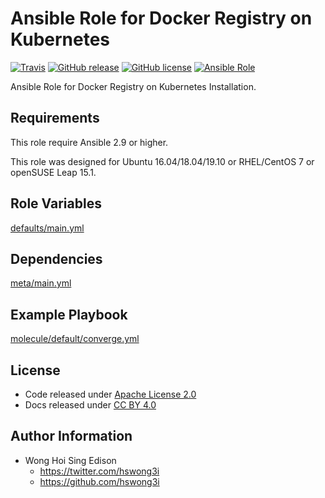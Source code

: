 # Ansible Role for Docker Registry on Kubernetes

[![Travis](https://img.shields.io/travis/com/alvistack/ansible-role-kubernetes_registry.svg)](https://travis-ci.com/alvistack/ansible-role-kubernetes_registry)
[![GitHub release](https://img.shields.io/github/release/alvistack/ansible-role-kubernetes_registry.svg)](https://github.com/alvistack/ansible-role-kubernetes_registry)
[![GitHub license](https://img.shields.io/github/license/alvistack/ansible-role-kubernetes_registry.svg)](https://github.com/alvistack/ansible-role-kubernetes_registry/blob/master/LICENSE)
[![Ansible Role](https://img.shields.io/badge/galaxy-alvistack.kubernetes_registry-blue.svg)](https://galaxy.ansible.com/alvistack/kubernetes_registry)

Ansible Role for Docker Registry on Kubernetes Installation.

## Requirements

This role require Ansible 2.9 or higher.

This role was designed for Ubuntu 16.04/18.04/19.10 or RHEL/CentOS 7 or openSUSE Leap 15.1.

## Role Variables

[defaults/main.yml](defaults/main.yml)

## Dependencies

[meta/main.yml](meta/main.yml)

## Example Playbook

[molecule/default/converge.yml](molecule/default/converge.yml)

## License

  - Code released under [Apache License 2.0](LICENSE)
  - Docs released under [CC BY 4.0](http://creativecommons.org/licenses/by/4.0/)

## Author Information

  - Wong Hoi Sing Edison
      - <https://twitter.com/hswong3i>
      - <https://github.com/hswong3i>
